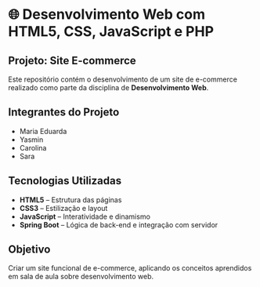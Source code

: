# 🌐 Desenvolvimento Web com HTML5, CSS, JavaScript e PHP  

## Projeto: Site E-commerce  
Este repositório contém o desenvolvimento de um site de e-commerce realizado como parte da disciplina de **Desenvolvimento Web**.  

## Integrantes do Projeto  
- Maria Eduarda  
- Yasmin  
- Carolina  
- Sara  

## Tecnologias Utilizadas  
- **HTML5** – Estrutura das páginas  
- **CSS3** – Estilização e layout  
- **JavaScript** – Interatividade e dinamismo  
- **Spring Boot** – Lógica de back-end e integração com servidor  

## Objetivo  
Criar um site funcional de e-commerce, aplicando os conceitos aprendidos em sala de aula sobre desenvolvimento web.
